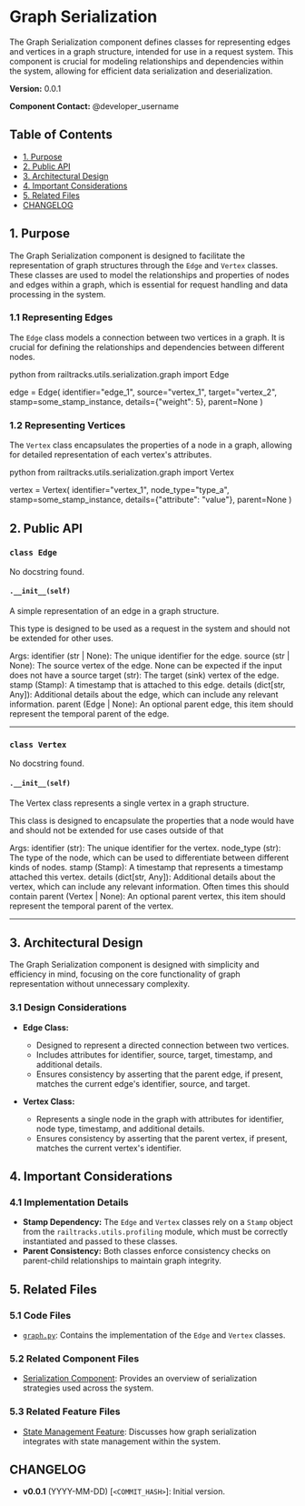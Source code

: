 # Graph Serialization

The Graph Serialization component defines classes for representing edges and vertices in a graph structure, intended for use in a request system. This component is crucial for modeling relationships and dependencies within the system, allowing for efficient data serialization and deserialization.

**Version:** 0.0.1

**Component Contact:** @developer_username

## Table of Contents

- [1. Purpose](#1-purpose)
- [2. Public API](#2-public-api)
- [3. Architectural Design](#3-architectural-design)
- [4. Important Considerations](#4-important-considerations)
- [5. Related Files](#5-related-files)
- [CHANGELOG](#changelog)

## 1. Purpose

The Graph Serialization component is designed to facilitate the representation of graph structures through the `Edge` and `Vertex` classes. These classes are used to model the relationships and properties of nodes and edges within a graph, which is essential for request handling and data processing in the system.

### 1.1 Representing Edges

The `Edge` class models a connection between two vertices in a graph. It is crucial for defining the relationships and dependencies between different nodes.

python
from railtracks.utils.serialization.graph import Edge

edge = Edge(
    identifier="edge_1",
    source="vertex_1",
    target="vertex_2",
    stamp=some_stamp_instance,
    details={"weight": 5},
    parent=None
)


### 1.2 Representing Vertices

The `Vertex` class encapsulates the properties of a node in a graph, allowing for detailed representation of each vertex's attributes.

python
from railtracks.utils.serialization.graph import Vertex

vertex = Vertex(
    identifier="vertex_1",
    node_type="type_a",
    stamp=some_stamp_instance,
    details={"attribute": "value"},
    parent=None
)


## 2. Public API

### `class Edge`
No docstring found.

#### `.__init__(self)`
A simple representation of an edge in a graph structure.

This type is designed to be used as a request in the system and should not be extended for other uses.

Args:
    identifier (str | None): The unique identifier for the edge.
    source (str | None): The source vertex of the edge. None can be expected if the input does not have a source
    target (str): The target (sink) vertex of the edge.
    stamp (Stamp): A timestamp that is attached to this edge.
    details (dict[str, Any]): Additional details about the edge, which can include any relevant information.
    parent (Edge | None): An optional parent edge, this item should represent the temporal parent of the edge.


---
### `class Vertex`
No docstring found.

#### `.__init__(self)`
The Vertex class represents a single vertex in a graph structure.

This class is designed to encapsulate the properties that a node would have and should not be extended for use
cases outside of that

Args:
    identifier (str): The unique identifier for the vertex.
    node_type (str): The type of the node, which can be used to differentiate between different kinds of nodes.
    stamp (Stamp): A timestamp that represents a timestamp attached this vertex.
    details (dict[str, Any]): Additional details about the vertex, which can include any relevant information.
    Often times this should contain
    parent (Vertex | None): An optional parent vertex, this item should represent the temporal parent of the vertex.


---

## 3. Architectural Design

The Graph Serialization component is designed with simplicity and efficiency in mind, focusing on the core functionality of graph representation without unnecessary complexity.

### 3.1 Design Considerations

- **Edge Class:**
  - Designed to represent a directed connection between two vertices.
  - Includes attributes for identifier, source, target, timestamp, and additional details.
  - Ensures consistency by asserting that the parent edge, if present, matches the current edge's identifier, source, and target.

- **Vertex Class:**
  - Represents a single node in the graph with attributes for identifier, node type, timestamp, and additional details.
  - Ensures consistency by asserting that the parent vertex, if present, matches the current vertex's identifier.

## 4. Important Considerations

### 4.1 Implementation Details

- **Stamp Dependency:** The `Edge` and `Vertex` classes rely on a `Stamp` object from the `railtracks.utils.profiling` module, which must be correctly instantiated and passed to these classes.
- **Parent Consistency:** Both classes enforce consistency checks on parent-child relationships to maintain graph integrity.

## 5. Related Files

### 5.1 Code Files

- [`graph.py`](../packages/railtracks/src/railtracks/utils/serialization/graph.py): Contains the implementation of the `Edge` and `Vertex` classes.

### 5.2 Related Component Files

- [Serialization Component](../components/serialization.md): Provides an overview of serialization strategies used across the system.

### 5.3 Related Feature Files

- [State Management Feature](../features/state_management.md): Discusses how graph serialization integrates with state management within the system.

## CHANGELOG

- **v0.0.1** (YYYY-MM-DD) [`<COMMIT_HASH>`]: Initial version.
